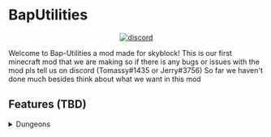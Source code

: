 # BapUtilities
<p align="center">
  <a href="https://discord.gg/HzheJutA" target="_blank">
    <img alt="discord" src="https://worldwish.org/wp-content/uploads/2022/11/Discord-Logo-small-transparent.png" />
  </a>
</p>

Welcome to Bap-Utilities a mod made for skyblock!
This is our first minecraft mod that we are making so if there is any bugs or issues with the mod pls tell us on discord (Tomassy#1435 or Jerry#3756)
So far we haven't done much besides think about what we want in this mod

## Features (TBD)

<details>
  <summary>Dungeons</summary>
  
- Trust feature to let other players take your own party if you go afk 
- Better dragon name in the m7 boss fight (might not happen because there is already a sbe/skytils feature that let you do this
- Display dragon hp
- Display dungeon secret route (might not happen or will take a really long time to make) 
